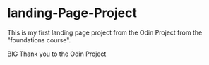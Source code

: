 # landing-Page-Project

This is my first landing page project from the Odin Project from the "foundations course".

BIG Thank you to the Odin Project
